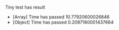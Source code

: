 Tiny test has result

- [Array] Time has passed 10.77920600026846
- [Object] Time has passed 0.2097180001437664
